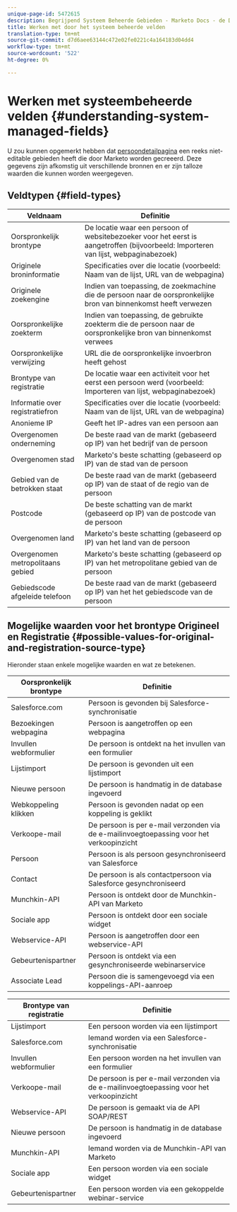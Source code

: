 ```yaml
---
unique-page-id: 5472615
description: Begrijpend Systeem Beheerde Gebieden - Marketo Docs - de Documentatie van het Product
title: Werken met door het systeem beheerde velden
translation-type: tm+mt
source-git-commit: d7d6aee63144c472e02fe0221c4a164183d04dd4
workflow-type: tm+mt
source-wordcount: '522'
ht-degree: 0%

---
```



# Werken met systeembeheerde velden {#understanding-system-managed-fields}

U zou kunnen opgemerkt hebben dat [persoondetailpagina](../../../product-docs/core-marketo-concepts/smart-lists-and-static-lists/managing-people-in-smart-lists/using-the-person-detail-page.md) een reeks niet-editable gebieden heeft die door Marketo worden gecreeerd. Deze gegevens zijn afkomstig uit verschillende bronnen en er zijn talloze waarden die kunnen worden weergegeven.

## Veldtypen {#field-types}

| **Veldnaam** | **Definitie** |
|---|---|
| Oorspronkelijk brontype | De locatie waar een persoon of websitebezoeker voor het eerst is aangetroffen (bijvoorbeeld: Importeren van lijst, webpaginabezoek) |
| Originele broninformatie | Specificaties over die locatie (voorbeeld: Naam van de lijst, URL van de webpagina) |
| Originele zoekengine | Indien van toepassing, de zoekmachine die de persoon naar de oorspronkelijke bron van binnenkomst heeft verwezen |
| Oorspronkelijke zoekterm | Indien van toepassing, de gebruikte zoekterm die de persoon naar de oorspronkelijke bron van binnenkomst verwees |
| Oorspronkelijke verwijzing | URL die de oorspronkelijke invoerbron heeft gehost |
| Brontype van registratie | De locatie waar een activiteit voor het eerst een persoon werd (voorbeeld: Importeren van lijst, webpaginabezoek) |
| Informatie over registratiefron | Specificaties over die locatie (voorbeeld: Naam van de lijst, URL van de webpagina) |
| Anonieme IP | Geeft het IP-adres van een persoon aan |
| Overgenomen onderneming | De beste raad van de markt (gebaseerd op IP) van het bedrijf van de persoon |
| Overgenomen stad | Marketo&#39;s beste schatting (gebaseerd op IP) van de stad van de persoon |
| Gebied van de betrokken staat | De beste raad van de markt (gebaseerd op IP) van de staat of de regio van de persoon |
| Postcode | De beste schatting van de markt (gebaseerd op IP) van de postcode van de persoon |
| Overgenomen land | Marketo&#39;s beste schatting (gebaseerd op IP) van het land van de persoon |
| Overgenomen metropolitaans gebied | Marketo&#39;s beste schatting (gebaseerd op IP) van het metropolitane gebied van de persoon |
| Gebiedscode afgeleide telefoon | De beste raad van de markt (gebaseerd op IP) van het het gebiedscode van de persoon |

## Mogelijke waarden voor het brontype Origineel en Registratie {#possible-values-for-original-and-registration-source-type}

Hieronder staan enkele mogelijke waarden en wat ze betekenen.

| **Oorspronkelijk brontype** | **Definitie** |
|---|---|
| Salesforce.com | Persoon is gevonden bij Salesforce-synchronisatie |
| Bezoekingen webpagina | Persoon is aangetroffen op een webpagina |
| Invullen webformulier | De persoon is ontdekt na het invullen van een formulier |
| Lijstimport | De persoon is gevonden uit een lijstimport |
| Nieuwe persoon | De persoon is handmatig in de database ingevoerd |
| Webkoppeling klikken | Persoon is gevonden nadat op een koppeling is geklikt |
| Verkoope-mail | De persoon is per e-mail verzonden via de e-mailinvoegtoepassing voor het verkoopinzicht |
| Persoon | Persoon is als persoon gesynchroniseerd van Salesforce |
| Contact | De persoon is als contactpersoon via Salesforce gesynchroniseerd |
| Munchkin-API | Persoon is ontdekt door de Munchkin-API van Marketo |
| Sociale app | Persoon is ontdekt door een sociale widget |
| Webservice-API | Persoon is aangetroffen door een webservice-API |
| Gebeurtenispartner | Persoon is ontdekt via een gesynchroniseerde webinarservice |
| Associate Lead | Persoon die is samengevoegd via een koppelings-API-aanroep |

| **Brontype van registratie** | **Definitie** |
|---|---|
| Lijstimport | Een persoon worden via een lijstimport |
| Salesforce.com | Iemand worden via een Salesforce-synchronisatie |
| Invullen webformulier | Een persoon worden na het invullen van een formulier |
| Verkoope-mail | De persoon is per e-mail verzonden via de e-mailinvoegtoepassing voor het verkoopinzicht |
| Webservice-API | De persoon is gemaakt via de API SOAP/REST |
| Nieuwe persoon | De persoon is handmatig in de database ingevoerd |
| Munchkin-API | Iemand worden via de Munchkin-API van Marketo |
| Sociale app | Een persoon worden via een sociale widget |
| Gebeurtenispartner | Een persoon worden via een gekoppelde webinar-service |


